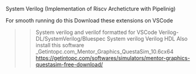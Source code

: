 System Verilog (Implementation of Riscv Archeticture with Pipelinig)

For smooth running do this
Download these extensions on VSCode
>> System verilog and verilof formatted for VSCode
>> Verilog-DL/SystemVerilog/Bluespec System verilog
>> Verilog HDL
Also install this software
_Getintopc.com_Mentor_Graphics_QuestaSim_10.6cx64
https://getintopc.com/softwares/simulators/mentor-graphics-questasim-free-download/
